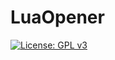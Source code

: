 # LuaOpener

[![License: GPL v3](https://img.shields.io/badge/License-GPLv3-blue.svg)](https://www.gnu.org/licenses/gpl-3.0)